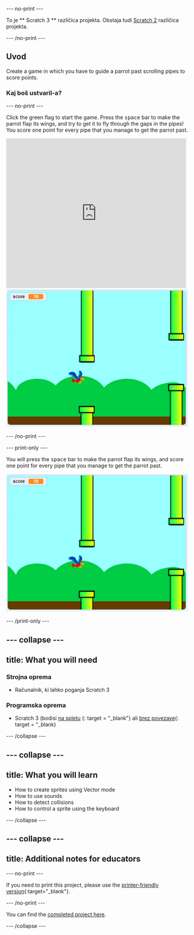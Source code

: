 \--- no-print \---

To je ** Scratch 3 ** različica projekta. Obstaja tudi [Scratch 2](https://projects.raspberrypi.org/en/projects/flappy-parrot-scratch2) različica projekta.

\--- /no-print \---

## Uvod

Create a game in which you have to guide a parrot past scrolling pipes to score points.

### Kaj boš ustvaril-a?

\--- no-print \---

Click the green flag to start the game. Press the <kbd>space</kbd> bar to make the parrot flap its wings, and try to get it to fly through the gaps in the pipes! You score one point for every pipe that you manage to get the parrot past.

<div class="scratch-preview">
  <iframe allowtransparency="true" width="485" height="402" src="https://scratch.mit.edu/projects/embed/258349724/?autostart=false" frameborder="0" scrolling="no"></iframe>
  <img src="images/flappy-parrot-showcase.png">
</div>

\--- /no-print \---

\--- print-only \---

You will press the <kbd>space</kbd> bar to make the parrot flap its wings, and score one point for every pipe that you manage to get the parrot past.

![flappy parrot game being played](images/flappy-parrot-showcase.png)

\--- /print-only \---

## \--- collapse \---

## title: What you will need

### Strojna oprema

+ Računalnik, ki lahko poganja Scratch 3

### Programska oprema

+ Scratch 3 (bodisi [na spletu](https://rpf.io/scratchon) {: target = "_blank"} ali [brez povezave](https://rpf.io/scratchoff){: target = "_blank)

\--- /collapse \---

## \--- collapse \---

## title: What you will learn

+ How to create sprites using Vector mode
+ How to use sounds 
+ How to detect collisions
+ How to control a sprite using the keyboard 

\--- /collapse \---

## \--- collapse \---

## title: Additional notes for educators

\--- no-print \---

If you need to print this project, please use the [printer-friendly version](https://projects.raspberrypi.org/en/projects/flappy-parrot/print){:target="_blank"}.

\--- /no-print \---

You can find the [completed project here](https://rpf.io/p/en/flappy-parrot-get).

\--- /collapse \---